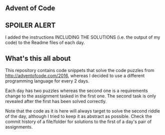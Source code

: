## Advent of Code

## SPOILER ALERT

I added the instructions INCLUDING THE SOLUTIONS (i.e. the output
of my code) to the Readme files of each day.

## What's this all about

This repository contains code snippets that solve the
code puzzles from http://adventofcode.com/2016, 
whereas I decided to use a different programming language
for every 2 days.

Each day has two puzzles whereas the second one is
a requirements change to the assignment tasked in the 
first one. The second task is only revealed after the first 
has been solved correctly.

Note that the code as it is here will always target to solve
the second riddle of the day, although I tried to keep it
as abstract as possible.
Check the commit history of a file/folder for solutions
to the first of a day's pair of assignments.
